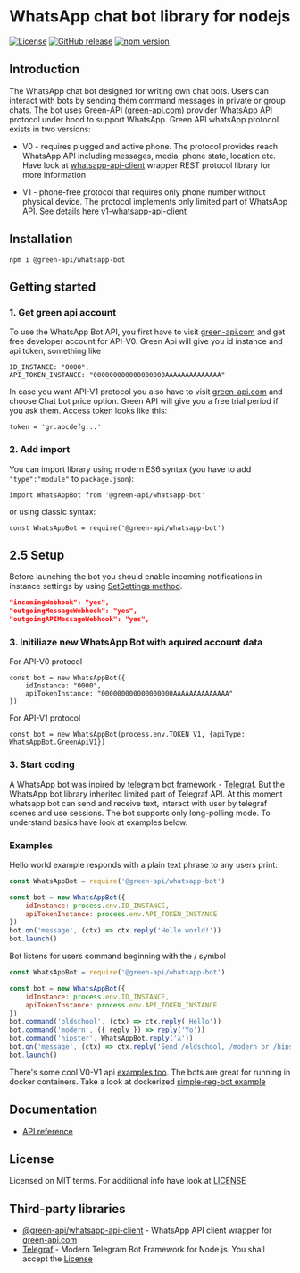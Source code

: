 # WhatsApp chat bot library for nodejs
[![License](https://img.shields.io/badge/License-MIT-yellow.svg)](https://github.com/green-api/whatsapp-bot/blob/master/LICENSE)
[![GitHub release](https://img.shields.io/github/v/release/green-api/whatsapp-bot.svg)](https://github.com/green-api/whatsapp-bot/releases)
[![npm version](https://badge.fury.io/js/%40green-api%2Fwhatsapp-bot.svg)](https://www.npmjs.com/package/@green-api/whatsapp-bot)


## Introduction

The WhatsApp chat bot designed for writing own chat bots. Users can interact with bots by sending them command messages in private or group chats. The bot uses Green-API ([green-api.com](https://green-api.com)) provider WhatsApp API protocol under hood to support WhatsApp. Green API whatsApp protocol exists in two versions: 
* V0 - requires plugged and active phone. The protocol provides reach WhatsApp API including messages, media, phone state, location etc. Have look at  [whatsapp-api-client](https://github.com/green-api/whatsapp-api-client) wrapper REST protocol library for more information
- V1  - phone-free protocol that requires only phone number without physical device. The protocol implements only limited part of WhatsApp API. See details here [v1-whatsapp-api-client](https://github.com/green-api/v1-whatsapp-api-client) 

## Installation

```
npm i @green-api/whatsapp-bot
```

## Getting started  

### 1. Get green api account

To use the WhatsApp Bot API, you first have to visit [green-api.com](https://green-api.com) and get free developer account for API-V0. Green Api will give you id instance and api token, something like 
```
ID_INSTANCE: "0000",
API_TOKEN_INSTANCE: "000000000000000000AAAAAAAAAAAAAA"
```

In case you want API-V1 protocol you also have to visit [green-api.com](https://green-api.com) and choose Chat bot price option. Green API will give you a free trial period if you ask them. Access token looks like this:
```
token = 'gr.abcdefg...'
```

### 2. Add import

You can import library using modern ES6 syntax (you have to add ``"type":"module"`` to ``package.json``):
```
import WhatsAppBot from '@green-api/whatsapp-bot'
```
or using classic syntax:
```
const WhatsAppBot = require('@green-api/whatsapp-bot')
```

## 2.5 Setup

Before launching the bot you should enable incoming notifications in instance settings by using <a href="https://green-api.com/en/docs/api/account/SetSettings/">SetSettings method</a>.

```json
"incomingWebhook": "yes",
"outgoingMessageWebhook": "yes",
"outgoingAPIMessageWebhook": "yes",
```

### 3. Initiliaze new WhatsApp Bot with aquired account data

For API-V0 protocol
```
const bot = new WhatsAppBot({
    idInstance: "0000",
    apiTokenInstance: "000000000000000000AAAAAAAAAAAAAA"
})
```
For API-V1 protocol
```
const bot = new WhatsAppBot(process.env.TOKEN_V1, {apiType: WhatsAppBot.GreenApiV1})
```

### 3. Start coding

A WhatsApp bot was inpired by telegram bot framework - [Telegraf](https://telegraf.js.org). But the WhatsApp bot library inherited limited part of Telegraf API. At this moment whatsapp bot can send and receive text, interact with user by telegraf scenes and use sessions. The bot supports only long-polling mode. To understand basics have look at examples below.

### Examples
Hello world example responds with a plain text phrase to any users print:

```js
const WhatsAppBot = require('@green-api/whatsapp-bot')

const bot = new WhatsAppBot({
    idInstance: process.env.ID_INSTANCE,
    apiTokenInstance: process.env.API_TOKEN_INSTANCE
})
bot.on('message', (ctx) => ctx.reply('Hello world!'))
bot.launch()
```
Bot listens for users command beginning with the / symbol
```js
const WhatsAppBot = require('@green-api/whatsapp-bot')

const bot = new WhatsAppBot({
    idInstance: process.env.ID_INSTANCE,
    apiTokenInstance: process.env.API_TOKEN_INSTANCE
})
bot.command('oldschool', (ctx) => ctx.reply('Hello'))
bot.command('modern', ({ reply }) => reply('Yo'))
bot.command('hipster', WhatsAppBot.reply('λ'))
bot.on('message', (ctx) => ctx.reply('Send /oldschool, /modern or /hipster to launch bot'))
bot.launch()
```

There's some cool V0-V1 api [examples too](docs/examples/). The bots are great for running in docker containers. Take a look at dockerized [simple-reg-bot example](https://github.com/green-api/simple-reg-bot)

## Documentation

* [API reference](docs/README.MD)

## License

Licensed on MIT terms. For additional info have look at [LICENSE](LICENSE)

## Third-party libraries

* [@green-api/whatsapp-api-client](https://github.com/green-api/whatsapp-api-client) -  WhatsApp API client wrapper for [green-api.com](https://green-api.com)
* [Telegraf](https://github.com/telegraf/telegraf) - Modern Telegram Bot Framework for Node.js. You shall accept the [License](https://github.com/telegraf/telegraf/blob/develop/LICENSE)
